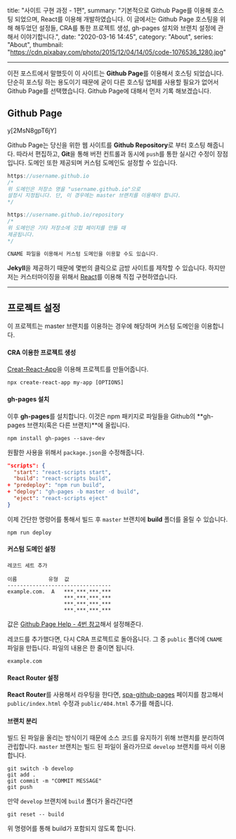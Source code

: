 title: "사이트 구현 과정 - 1편",
summary: "기본적으로 Github Page를 이용해 호스팅 되었으며, React를 이용해 개발하였습니다. 이 글에서는 Github Page 호스팅을 위해 해두었던 설정들, CRA를 통한 프로젝트 생성, gh-pages 설치와 브랜치 설정에 관해서 이야기합니다.",
date: "2020-03-16 14:45",
category: "About",
series: "About",
thumbnail: "https://cdn.pixabay.com/photo/2015/12/04/14/05/code-1076536_1280.jpg"

---

이전 포스트에서 말했듯이 이 사이트는 **Github Page**를 이용해서 호스팅 되었습니다. 단순히 포스팅 하는 용도이기 때문에 굳이 다른 호스팅 업체를 사용할 필요가 없어서 Github Page를 선택했습니다. Github Page에 대해서 먼저 기록 해보겠습니다.

## Github Page

y[2MsN8gpT6jY]

Github Page는 당신을 위한 웹 사이트를 **Github Repository**로 부터 호스팅 해줍니다. 따라서 편집하고, **Git**을 통해 버전 컨트롤과 동시에 `push`를 통한 실시간 수정이 장점입니다. 도메인 또한 제공되며 커스텀 도메인도 설정할 수 있습니다.

```javascript
https://username.github.io
/*
위 도메인은 저장소 명을 "username.github.io"으로
설정시 지정됩니다. 단, 이 경우에는 master 브랜치를 이용해야 합니다.
*/

https://username.github.io/repository
/*
위 도메인은 기타 저장소에 깃헙 페이지를 만들 때
제공됩니다.
*/

CNAME 파일을 이용해서 커스텀 도메인을 이용할 수도 있습니다.
```

**Jekyll**을 제공하기 때문에 몇번의 클릭으로 금방 사이트를 제작할 수 있습니다. 하지만 저는 커스터마이징을 위해서 [React](https://reactjs.org/)를 이용해 직접 구현하였습니다.

---

## 프로젝트 설정

이 프로젝트는 master 브랜치를 이용하는 경우에 해당하며 커스텀 도메인을 이용합니다.

#### CRA 이용한 프로젝트 생성

[Creat-React-App](https://create-react-app.dev)을 이용해 프로젝트를 만들어줍니다.

```batch
npx create-react-app my-app [OPTIONS]
```

#### gh-pages 설치

이후 **gh-pages**를 설치합니다. 이것은 npm 패키지로 파일들을 Github의 **gh-pages 브랜치(혹은 다른 브랜치)**에 올립니다.

```batch
npm install gh-pages --save-dev
```

원활한 사용을 위해서 `package.json`을 수정해줍니다.

```json
"scripts": {
  "start": "react-scripts start",
  "build": "react-scripts build",
+ "predeploy": "npm run build",
+ "deploy": "gh-pages -b master -d build",
  "eject": "react-scripts eject"
}
```

이제 간단한 명령어를 통해서 빌드 후 `master` 브랜치에 **build** 폴더를 올릴 수 있습니다.

```batch
npm run deploy
```

#### 커스텀 도메인 설정

```
레코드 세트 추가

이름          유형  값
---------------------------------
example.com.  A   ***.***.***.***
                  ***.***.***.***
                  ***.***.***.***
                  ***.***.***.***
```

값은 [Github Page Help - 4번 참고](https://help.github.com/en/github/working-with-github-pages/managing-a-custom-domain-for-your-github-pages-site#configuring-an-apex-domain)해서 설정해준다.

레코드를 추가했다면, 다시 CRA 프로젝트로 돌아옵니다. 그 중 `public` 폴더에 `CNAME` 파일을 만듭니다. 파일의 내용은 한 줄이면 됩니다.

```
example.com
```

#### React Router 설정

**React Router**를 사용해서 라우팅을 한다면, [spa-github-pages](https://github.com/rafrex/spa-github-pages) 페이지를 참고해서 `public/index.html` 수정과 `public/404.html` 추가를 해줍니다.

#### 브랜치 분리

빌드 된 파일을 올리는 방식이기 때문에 소스 코드를 유지하기 위해 브랜치를 분리하여 관립합니다. `master` 브랜치는 빌드 된 파일이 올라가므로 `develop` 브랜치를 따서 이용합니다.

```batch
git switch -b develop
git add .
git commit -m "COMMIT MESSAGE"
git push
```

만약 `develop` 브랜치에 `build` 폴더가 올라간다면

```batch
git reset -- build
```

위 명령어를 통해 build가 포함되지 않도록 합니다.
